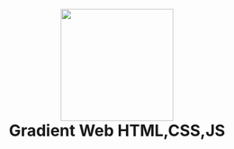 <h1 align="center">
  <br>
  <img src="[![Sin-t-tulo.png](https://i.postimg.cc/zBj3LjfS/Sin-t-tulo.png)](https://postimg.cc/LYJmwjLn)" alt="" width="200"></a>
  <br>
  <b>Gradient Web HTML,CSS,JS</b>
  <br>
</h1>
